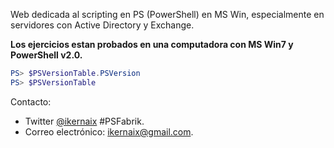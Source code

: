 Web dedicada al scripting en PS (PowerShell) en MS Win, especialmente en servidores con Active Directory y Exchange.

**Los ejercicios estan probados en una computadora con MS Win7 y PowerShell v2.0.**

```powershell
PS> $PSVersionTable.PSVersion
PS> $PSVersionTable
```

Contacto:

* Twitter [@ikernaix](https://twitter.com/ikernaix) #PSFabrik.
* Correo electrónico: ikernaix@gmail.com.






